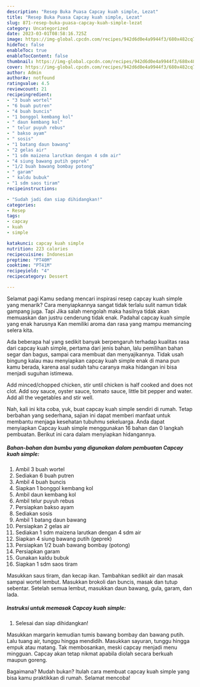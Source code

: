 ```yaml
---
description: "Resep Buka Puasa Capcay kuah simple, Lezat"
title: "Resep Buka Puasa Capcay kuah simple, Lezat"
slug: 871-resep-buka-puasa-capcay-kuah-simple-lezat
category: Uncategorized
date: 2023-03-01T08:58:16.725Z
image: https://img-global.cpcdn.com/recipes/942d6d0e4a9944f3/680x482cq70/capcay-kuah-simple-foto-resep-utama.jpg
hideToc: false
enableToc: true
enableTocContent: false
thumbnail: https://img-global.cpcdn.com/recipes/942d6d0e4a9944f3/680x482cq70/capcay-kuah-simple-foto-resep-utama.jpg
cover: https://img-global.cpcdn.com/recipes/942d6d0e4a9944f3/680x482cq70/capcay-kuah-simple-foto-resep-utama.jpg
author: Admin
authorAv: notfound
ratingvalue: 4.5
reviewcount: 21
recipeingredient:
- "3 buah wortel"
- "6 buah putren"
- "4 buah buncis"
- "1 bonggol kembang kol"
- " daun kembang kol"
- " telur puyuh rebus"
- " bakso ayam"
- " sosis"
- "1 batang daun bawang"
- "2 gelas air"
- "1 sdm maizena larutkan dengan 4 sdm air"
- "4 siung bawang putih geprek"
- "1/2 buah bawang bombay potong"
- " garam"
- " kaldu bubuk"
- "1 sdm saos tiram"
recipeinstructions:

- "Sudah jadi dan siap dihidangkan!"
categories:
- Resep
tags:
- capcay
- kuah
- simple

katakunci: capcay kuah simple 
nutrition: 223 calories
recipecuisine: Indonesian
preptime: "PT40M"
cooktime: "PT41M"
recipeyield: "4"
recipecategory: Dessert

---
```



Selamat pagi Kamu sedang mencari inspirasi resep capcay kuah simple yang menarik? Cara menyiapkannya sangat tidak terlalu sulit namun tidak gampang juga. Tapi Jika salah mengolah maka hasilnya tidak akan memuaskan dan justru cenderung tidak enak. Padahal capcay kuah simple yang enak harusnya Kan memiliki aroma dan rasa yang mampu memancing selera kita.


Ada beberapa hal yang sedikit banyak berpengaruh terhadap kualitas rasa dari capcay kuah simple, pertama dari jenis bahan, lalu pemilihan bahan segar dan bagus, sampai cara membuat dan menyajikannya. Tidak usah bingung kalau mau menyiapkan capcay kuah simple enak di mana pun kamu berada, karena asal sudah tahu caranya maka hidangan ini bisa menjadi suguhan istimewa.

Add minced/chopped chicken, stir until chicken is half cooked and does not clot. Add soy sauce, oyster sauce, tomato sauce, little bit pepper and water. Add all the vegetables and stir well.


Nah, kali ini kita coba, yuk, buat capcay kuah simple sendiri di rumah. Tetap berbahan yang sederhana, sajian ini dapat memberi manfaat untuk membantu menjaga kesehatan tubuhmu sekeluarga. Anda dapat menyiapkan Capcay kuah simple menggunakan 16 bahan dan 0 langkah pembuatan. Berikut ini cara dalam menyiapkan hidangannya.

<!--inarticleads1-->

##### Bahan-bahan dan bumbu yang digunakan dalam pembuatan Capcay kuah simple:

1. Ambil 3 buah wortel
1. Sediakan 6 buah putren
1. Ambil 4 buah buncis
1. Siapkan 1 bonggol kembang kol
1. Ambil  daun kembang kol
1. Ambil  telur puyuh rebus
1. Persiapkan  bakso ayam
1. Sediakan  sosis
1. Ambil 1 batang daun bawang
1. Persiapkan 2 gelas air
1. Sediakan 1 sdm maizena larutkan dengan 4 sdm air
1. Siapkan 4 siung bawang putih (geprek)
1. Persiapkan 1/2 buah bawang bombay (potong)
1. Persiapkan  garam
1. Gunakan  kaldu bubuk
1. Siapkan 1 sdm saos tiram


Masukkan saus tiram, dan kecap ikan. Tambahkan sedikit air dan masak sampai wortel lembut. Masukkan brokoli dan buncis, masak dan tutup sebentar. Setelah semua lembut, masukkan daun bawang, gula, garam, dan lada. 

<!--inarticleads2-->

##### Instruksi untuk memasak Capcay kuah simple:


1. Selesai dan siap dihidangkan!

Masukkan margarin kemudian tumis bawang bombay dan bawang putih. Lalu tuang air, tunggu hingga mendidih. Masukkan sayuran, tunggu hingga empuk atau matang. Tak membosankan, meski capcay menjadi menu mingguan. Capcay akan tetap nikmat apabila diolah secara berkuah maupun goreng. 

Bagaimana? Mudah bukan? Itulah cara membuat capcay kuah simple yang bisa kamu praktikkan di rumah. Selamat mencoba!
